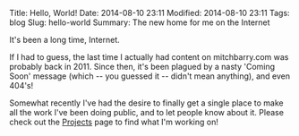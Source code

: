Title: Hello, World!
Date: 2014-08-10 23:11
Modified: 2014-08-10 23:11
Tags: blog
Slug: hello-world
Summary: The new home for me on the Internet

It's been a long time, Internet.

If I had to guess, the last time I actually had content on mitchbarry.com was probably back in 2011. Since then, it's been plagued by a nasty 'Coming Soon' message (which -- you guessed it -- didn't mean anything), and even 404's!

Somewhat recently I've had the desire to finally get a single place to make all the work I've been doing public, and to let people know about it. Please check out the [Projects](/category/projects.html) page to find what I'm working on!
